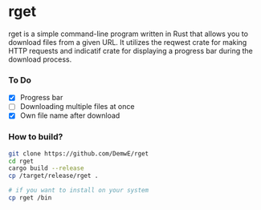 # rget

rget is a simple command-line program written in Rust that allows you to download files from a given URL. It utilizes the reqwest crate for making HTTP requests and indicatif crate for displaying a progress bar during the download process.

### To Do

- [x] Progress bar
- [ ] Downloading multiple files at once
- [x] Own file name after download

### How to build?

```bash
git clone https://github.com/DemwE/rget
cd rget
cargo build --release
cp /target/release/rget .

# if you want to install on your system
cp rget /bin
```
